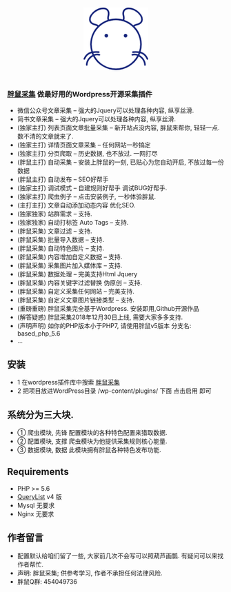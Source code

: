 <p align="center">
  <img width="150" src="logo.png" alt="胖鼠采集">
  <br>
  <br>
</p>

### <a href="http://www.fatrat.cn">胖鼠采集</a> 做最好用的Wordpress开源采集插件
- 微信公众号文章采集 – 强大的Jquery可以处理各种内容, 纵享丝滑.
- 简书文章采集 – 强大的Jquery可以处理各种内容, 纵享丝滑.
- (独家主打) 列表页面文章批量采集 – 新开站点没内容, 胖鼠来帮你, 轻轻一点. 数不清的文章就来了.
- (独家主打) 详情页面文章采集 – 任何网站一秒搞定
- (独家主打) 分页爬取 – 历史数据, 也不放过. 一网打尽
- (胖鼠主打) 自动采集 – 安装上胖鼠的一刻, 已贴心为您自动开启, 不放过每一份数据
- (胖鼠主打) 自动发布 – SEO好帮手
- (独家主打) 调试模式 – 自建规则好帮手 调试BUG好帮手.
- (独家主打) 爬虫例子 – 点击安装例子, 一秒体验胖鼠.
- (主打主打) 文章自动添加动态内容 优化SEO.
- (独家独家) 站群需求 – 支持.
- (独家独家) 自动打标签 Auto Tags – 支持.
- (胖鼠采集) 文章过滤 – 支持.
- (胖鼠采集) 批量导入数据 – 支持.
- (胖鼠采集) 自动特色图片 – 支持.
- (胖鼠采集) 内容增加自定义数据 – 支持.
- (胖鼠采集) 采集图片加入媒体库 – 支持.
- (胖鼠采集) 数据处理 – 完美支持Html Jquery
- (胖鼠采集) 内容关键字过滤替换 伪原创 – 支持.
- (胖鼠采集) 自定义采集任何网站 – 完美支持.
- (胖鼠采集) 自定义文章图片链接类型 – 支持.
- (重磅重磅) 胖鼠采集完全基于Wordpress. 安装即用,Github开源作品
- (解答疑惑) 胖鼠采集2018年12月30日上线, 需要大家多多支持.
- (声明声明) 如你的PHP版本小于PHP7, 请使用胖鼠v5版本 分支名: based_php_5.6
- ...

## 安装
- 1 在wordpress插件库中搜索 <a href="https://wordpress.org/plugins/fat-rat-collect/">胖鼠采集</a>
- 2 把项目放进WordPress目录 /wp-content/plugins/ 下面 点击启用 即可

## 系统分为三大块.
- ① 爬虫模块, 先锋 配置模块的各种特色配置来猎取数据.
- ② 配置模块, 支撑 爬虫模块为他提供采集规则核心能量.
- ③ 数据模块, 数据 此模块拥有胖鼠各种特色发布功能.

## Requirements
- PHP >= 5.6
- <a href="https://www.querylist.cc/docs/guide/v4/overview">QueryList</a> v4 版
- Mysql 无要求
- Nginx 无要求

## 作者留言
- 配置默认给咱们留了一些, 大家前几次不会写可以照葫芦画瓢. 有疑问可以来找作者帮忙.
- 声明: 胖鼠采集; 供参考学习, 作者不承担任何法律风险. 
- 胖鼠Q群: 454049736
